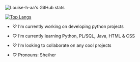 ![Louise-h-aa's GitHub stats](https://github-readme-stats.vercel.app/api?username=Louise-h-aa&show_icons=true&theme=dracula)

[![Top Langs](https://github-readme-stats.vercel.app/api/top-langs/?username=Louise-h-aa&layout=compact&show_icons=true&theme=dracula)](https://github.com/Louise-h-aa/github-readme-stats)


- ♡ I’m currently working on developing python projects
- ♡ I’m currently learning Python, PL/SQL, Java, HTML & CSS 
- ♡ I’m looking to collaborate on any cool projects

- ♡ Pronouns: She/her


